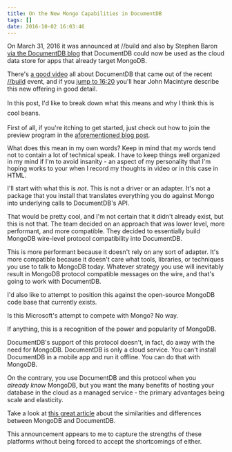 ```yaml
---
title: On the New Mongo Capabilities in DocumentDB
tags: []
date: 2016-10-02 16:03:46
---
```


On March 31, 2016 it was announced at //build and also by Stephen Baron [via the DocumentDB blog](https://azure.microsoft.com/en-us/updates/public-preview-documentdb-protocol-support-for-mongodb/) that DocumentDB could now be used as the cloud data store for apps that already target MongoDB.

There&#39;s [a good video](http://channel9.msdn.com/Events/Build/2016/B840) all about DocumentDB that came out of the recent [//build](http://build.microsoft.com) event, and if you [jump to 16:20](https://channel9.msdn.com/Events/Build/2016/B840#time=16m20s) you&#39;ll hear John Macintyre describe this new offering in good detail.

<span style="line-height: 1.6em;">In this post, I&#39;d like to break down what this means and why I think this is cool beans.</span>

First of all, if you&#39;re itching to get started, just check out how to join the preview program in the [aforementioned blog post](https://azure.microsoft.com/en-us/documentation/articles/documentdb-protocol-mongodb/).

<span style="line-height: 15.6px;">What does this mean in my own words? Keep in mind that my words tend not to contain a lot of technical speak. I have to keep things well organized in my mind if I&#39;m to avoid insanity - an aspect of my personality that I&#39;m hoping works to your when I record my thoughts in video or in this case in HTML.</span>

I&#39;ll start with what this is&nbsp;_not_. This is not a driver or an adapter. It&#39;s not a package that you install that translates everything you do against Mongo into underlying calls to DocumentDB&#39;s API.

That would be pretty cool, and I&#39;m not certain that it didn&#39;t already exist, but this is not that. The team decided on an approach that was lower level, more performant, and more compatible. They decided to essentially build MongoDB wire-level protocol compatibility into DocumentDB.

This is more performant because it doesn&#39;t rely on any sort of adapter. It&#39;s more compatible because it doesn&#39;t care what tools, libraries, or techniques you use to talk to MongoDB today. Whatever strategy you use will inevitably result in MongoDB protocol compatible messages on the wire, and that&#39;s going to work with DocumentDB.

I&#39;d also like to attempt to position this against the open-source MongoDB code base that currently exists.

Is this Microsoft&#39;s attempt to compete with Mongo? No way.

If anything, this is a recognition of the power and popularity of MongoDB.

DocumentDB&#39;s support of this protocol doesn&#39;t, in fact, do away with the need for MongoDB. DocumentDB is only a cloud service. You can&#39;t install DocumentDB in a mobile app and run it offline. You can do that with MongoDB.

On the contrary, you use DocumentDB and this protocol when you _already&nbsp;know_&nbsp;MongoDB, but you want the many benefits of hosting your database in the cloud as a managed service&nbsp;- the primary advantages being scale and elasticity.

Take a look at [this great article](http://db-engines.com/en/system/Microsoft+Azure+DocumentDB%3BMongoDB) about the similarities and differences between MongoDB and DocumentDB.

This announcement appears to me to capture the strengths of these platforms without being forced to accept the shortcomings of either.